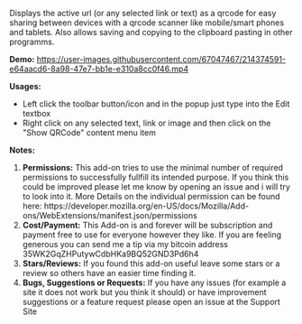 Displays the active url (or any selected link or text) as a qrcode for easy sharing between devices with a qrcode scanner like mobile/smart phones and tablets.
Also allows saving and copying to the clipboard pasting in other programms.

<b>Demo:</b>
https://user-images.githubusercontent.com/67047467/214374591-e64aacd6-8a98-47e7-bb1e-e310a8cc0f46.mp4



<b>Usages:</b>
<ul>
    <li>Left click the toolbar button/icon and in the popup just type into the Edit textbox</li>
    <li>Right click on any selected text, link or image and then click on the "Show QRCode" content menu item</li>
</ul>

<b>Notes:</b>
<ol>
    <li><b>Permissions:</b>
        This add-on tries to use the minimal number of required permissions to successfully fullfill its intended purpose.
        If you think this could be improved please let me know by opening an issue and i will try to look into it.
        More Details on the individual permission can be found here: https://developer.mozilla.org/en-US/docs/Mozilla/Add-ons/WebExtensions/manifest.json/permissions
    </li>
    <li><b>Cost/Payment:</b>
        This Add-on is and forever will be subscription and payment free to use for everyone however they like.
        If you are feeling generous you can send me a tip via my bitcoin address 35WK2GqZHPutywCdbHKa9BQ52GND3Pd6h4
    </li>
    <li><b>Stars/Reviews:</b>
        If you found this add-on useful leave some stars or a review so others have an  easier time finding it.
    </li>
    <li><b>Bugs, Suggestions or Requests:</b>
        If you have any issues (for example a site it does not work but you think it should) or have improvement suggestions or a feature request please open an issue at the Support Site
    </li>
</ol>
